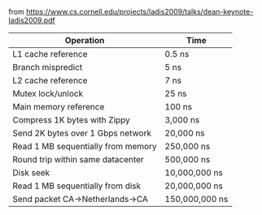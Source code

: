 

from https://www.cs.cornell.edu/projects/ladis2009/talks/dean-keynote-ladis2009.pdf

| Operation | Time |
| --- | --- |
| L1 cache reference | 0.5 ns |
| Branch mispredict | 5 ns |
| L2 cache reference |  7 ns |
| Mutex lock/unlock | 25 ns |
| Main memory reference | 100 ns |
| Compress 1K bytes with Zippy | 3,000 ns |
| Send 2K bytes over 1 Gbps network | 20,000 ns |
| Read 1 MB sequentially from memory | 250,000 ns |
| Round trip within same datacenter | 500,000 ns |
| Disk seek | 10,000,000 ns |
| Read 1 MB sequentially from disk | 20,000,000 ns |
| Send packet CA->Netherlands->CA | 150,000,000 ns |

